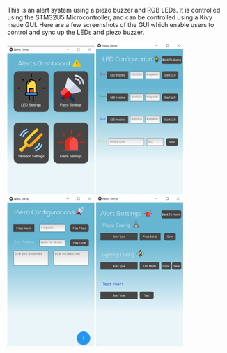 This is an alert system using a piezo buzzer and RGB LEDs. It is controlled using the STM32U5 Microcontroller, and can be controlled using a Kivy made GUI.
Here are a few screenshots of the GUI which enable users to control and sync up the LEDs and piezo buzzer.

<img src="home.png" alt="home screen" width="200"/> <img src ="led.png" alt="led screen" width = "200"/> <img src = "piezo.png" alt="piezo screen" width = "200"/> <img src="alerts.png" alt ="alert configurations page" width="200"/>
